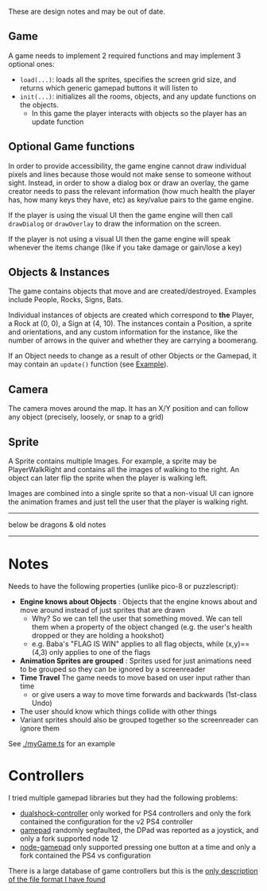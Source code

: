 These are design notes and may be out of date.

## Game

A game needs to implement 2 required functions and may implement 3 optional ones: 
- `load(...)`: loads all the sprites, specifies the screen grid size, and returns which generic gamepad buttons it will listen to
- `init(...)`: initializes all the rooms, objects, and any update functions on the objects.
  - In this game the player interacts with objects so the player has an update function

## Optional Game functions

In order to provide accessibility, the game engine cannot draw individual 
pixels and lines because those would not make sense to someone without sight.
Instead, in order to show a dialog box or draw an overlay, the game creator
needs to pass the relevant information (how much health the player has, 
how many keys they have, etc) as key/value pairs to the game engine. 

If the player is using the visual UI then the game engine will then call
`drawDialog` or `drawOverlay` to draw the information on the screen.

If the player is not using a visual UI then the game engine will speak
whenever the items change (like if you take damage or gain/lose a key)


## Objects & Instances

The game contains objects that move and are created/destroyed. Examples include People, Rocks, Signs, Bats.

Individual instances of objects are created which correspond to **the** Player, a Rock at (0, 0), a Sign at (4, 10). The instances contain a Position, a sprite and orientations, and any custom information for the instance, like the number of arrows in the quiver and whether they are carrying a boomerang.

If an Object needs to change as a result of other Objects or the Gamepad, it may contain an `update()` function (see [Example](./src/akurra/logic.ts)).


## Camera

The camera moves around the map. It has an X/Y position and can follow any object (precisely, loosely, or snap to a grid)

## Sprite

A Sprite contains multiple Images. For example, a sprite may be PlayerWalkRight and contains all the images of walking to the right. An object can later flip the sprite when the player is walking left.

Images are combined into a single sprite so that a non-visual UI can ignore the animation frames and just tell the user that the player is walking right.


---

below be dragons & old notes

---

# Notes

Needs to have the following properties (unlike pico-8 or puzzlescript):

- **Engine knows about Objects** : Objects that the engine knows about and move around instead of just sprites that are drawn
  - Why? So we can tell the user that something moved. We can tell them when a property of the object changed (e.g. the user's health dropped or they are holding a hookshot)
  - e.g. Baba's "FLAG IS WIN" applies to all flag objects, while (x,y)==(4,3) only applies to one of the flags
- **Animation Sprites are grouped** : Sprites used for just animations need to be grouped so they can be ignored by a screenreader
- **Time Travel** The game needs to move based on user input rather than time
  - or give users a way to move time forwards and backwards (1st-class Undo)
- The user should know which things collide with other things
- Variant sprites should also be grouped together so the screenreader can ignore them

See [./myGame.ts](./myGame.ts) for an example


# Controllers

I tried multiple gamepad libraries but they had the following problems:

- [dualshock-controller](https://github.com/Kylir/node-dualshock-controller) only worked for PS4 controllers and only the fork contained the configuration for the v2 PS4 controller
- [gamepad](https://github.com/warp/node-gamepad#node-12-support) randomly segfaulted, the DPad was reported as a joystick, and only a fork supported node 12
- [node-gamepad](https://github.com/kaikousa/node-gamepad#dualshock4v2) only supported pressing one button at a time and only a fork contained the PS4 vs configuration


There is a large database of game controllers but this is the [only description of the file format I have found](https://github.com/Vladar4/sdl2_nim/blob/7f3422cd5480ba0961a1f8922ed7609326215656/sdl2/private/gamecontroller.nim#L77)
